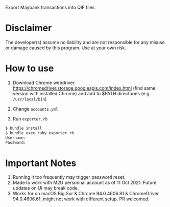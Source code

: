 Export Maybank transactions into QIF files

# Disclaimer
The developer(s) assume no liability and are not responsible for any misuse or damage caused by this program. Use at your own risk.

# How to use

1. Download Chrome webdriver https://chromedriver.storage.googleapis.com/index.html (find same version with installed Chrome) and add to $PATH directories (e.g. `/usr/local/bin`)

2. Change `accounts.yml`

3. Run `exporter.rb`
```bash
$ bundle install
$ bundle exec ruby exporter.rb                                                                                                                                    [16:36:34]
Username: 
Password:
```

# Important Notes

1. Running it too frequently may trigger password reset.
2. Made to work with M2U personnal account as of 11 Oct 2021. Future updates on UI may break code.
3. Works for on macOS Big Sur & Chrome 94.0.4606.81 & ChromeDriver 94.0.4606.61, might not work with different setup. PR welcomed.

